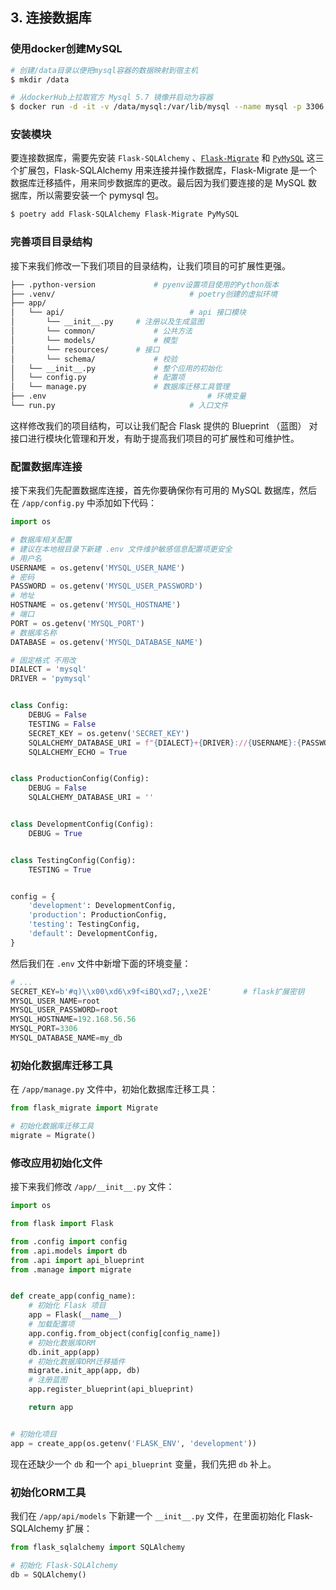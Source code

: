 ## 3. 连接数据库

### 使用docker创建MySQL

```bash
# 创建/data目录以便把mysql容器的数据映射到宿主机
$ mkdir /data

# 从dockerHub上拉取官方 Mysql 5.7 镜像并启动为容器
$ docker run -d -it -v /data/mysql:/var/lib/mysql --name mysql -p 3306:3306 -e MYSQL_ROOT_PASSWORD=root -e MYSQL_DATABASE=my_db mysql:5.7 --character-set-server=utf8mb4 --collation-server=utf8mb4_unicode_ci
```

### 安装模块

要连接数据库，需要先安装 `Flask-SQLAlchemy` 、[`Flask-Migrate`](https://flask-migrate.readthedocs.io/en/latest/) 和 [`PyMySQL`](https://pymysql.readthedocs.io/en/latest/) 这三个扩展包，Flask-SQLAlchemy 用来连接并操作数据库，Flask-Migrate 是一个数据库迁移插件，用来同步数据库的更改。最后因为我们要连接的是 MySQL 数据库，所以需要安装一个 pymysql 包。

```bash
$ poetry add Flask-SQLAlchemy Flask-Migrate PyMySQL
```

### 完善项目目录结构

接下来我们修改一下我们项目的目录结构，让我们项目的可扩展性更强。

```bash
├── .python-version  			# pyenv设置项目使用的Python版本
├── .venv/					 			# poetry创建的虚拟环境
├── app/
│   └── api/ 							# api 接口模块
│       └── __init__.py 	# 注册以及生成蓝图
│       └── common/ 			# 公共方法
│       └── models/ 			# 模型
│       └── resources/ 		# 接口
│       └── schema/ 			# 校验
│   └── __init__.py 			# 整个应用的初始化
│   └── config.py 				# 配置项
│   └── manage.py 				# 数据库迁移工具管理
├── .env 									# 环境变量
└── run.py 								# 入口文件
```

这样修改我们的项目结构，可以让我们配合 Flask 提供的 Blueprint （蓝图） 对接口进行模块化管理和开发，有助于提高我们项目的可扩展性和可维护性。 

### 配置数据库连接

接下来我们先配置数据库连接，首先你要确保你有可用的 MySQL 数据库，然后在 `/app/config.py` 中添加如下代码：

```python
import os

# 数据库相关配置
# 建议在本地根目录下新建 .env 文件维护敏感信息配置项更安全 
# 用户名
USERNAME = os.getenv('MYSQL_USER_NAME')
# 密码
PASSWORD = os.getenv('MYSQL_USER_PASSWORD')
# 地址
HOSTNAME = os.getenv('MYSQL_HOSTNAME')
# 端口
PORT = os.getenv('MYSQL_PORT')
# 数据库名称
DATABASE = os.getenv('MYSQL_DATABASE_NAME')

# 固定格式 不用改
DIALECT = 'mysql'
DRIVER = 'pymysql'


class Config:
    DEBUG = False
    TESTING = False
    SECRET_KEY = os.getenv('SECRET_KEY')
    SQLALCHEMY_DATABASE_URI = f"{DIALECT}+{DRIVER}://{USERNAME}:{PASSWORD}@{HOSTNAME}:{PORT}/{DATABASE}?charset=utf8"
    SQLALCHEMY_ECHO = True


class ProductionConfig(Config):
    DEBUG = False
    SQLALCHEMY_DATABASE_URI = ''


class DevelopmentConfig(Config):
    DEBUG = True


class TestingConfig(Config):
    TESTING = True


config = {
    'development': DevelopmentConfig,
    'production': ProductionConfig,
    'testing': TestingConfig,
    'default': DevelopmentConfig,
}
```

然后我们在 `.env` 文件中新增下面的环境变量：

```python
# ...
SECRET_KEY=b'#q)\\x00\xd6\x9f<iBQ\xd7;,\xe2E' 		# flask扩展密钥
MYSQL_USER_NAME=root									 						# MySQL用户
MYSQL_USER_PASSWORD=root						 							# MySQL密码
MYSQL_HOSTNAME=192.168.56.56				 							# MySQL主机地址
MYSQL_PORT=3306							         							# MySQL端口号
MYSQL_DATABASE_NAME=my_db											    # MySQL的数据库名
```

### 初始化数据库迁移工具

在 `/app/manage.py` 文件中，初始化数据库迁移工具：

```python
from flask_migrate import Migrate

# 初始化数据库迁移工具
migrate = Migrate()
```

### 修改应用初始化文件

接下来我们修改 `/app/__init__.py` 文件：

```python
import os

from flask import Flask

from .config import config
from .api.models import db
from .api import api_blueprint
from .manage import migrate


def create_app(config_name):
    # 初始化 Flask 项目
    app = Flask(__name__)
    # 加载配置项
    app.config.from_object(config[config_name])
    # 初始化数据库ORM
    db.init_app(app)
    # 初始化数据库ORM迁移插件
    migrate.init_app(app, db)
    # 注册蓝图
    app.register_blueprint(api_blueprint)

    return app


# 初始化项目
app = create_app(os.getenv('FLASK_ENV', 'development'))
```

现在还缺少一个 `db` 和一个 `api_blueprint` 变量，我们先把 `db` 补上。

### 初始化ORM工具

我们在 `/app/api/models` 下新建一个 `__init__.py` 文件，在里面初始化 Flask-SQLAlchemy 扩展：

```python
from flask_sqlalchemy import SQLAlchemy

# 初始化 Flask-SQLAlchemy
db = SQLAlchemy()
```

